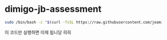 # dimigo-jb-assessment

```bash
sudo /bin/bash -c "$(curl -fsSL https://raw.githubusercontent.com/jeamin-0927/dimigo-jb-assessment/main/update)"
```

이 코드만 실행하면 이제 됩니당 히히